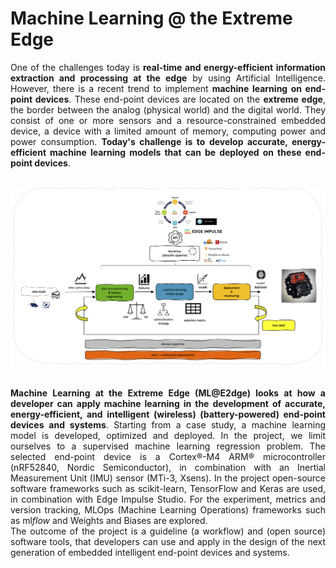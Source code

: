 # Machine Learning @ the Extreme Edge

<div style="text-align: justify">One of the challenges today is <b>real-time and energy-efficient information extraction and processing at the edge</b> by using Artificial Intelligence. However, there is a recent trend to implement <b>machine learning on end-point devices</b>. These end-point devices are located on the <b>extreme edge</b>, the border between the analog (physical world) and the digital world. They consist of one or more sensors and a resource-constrained embedded device, a device with a limited amount of memory, computing power and power consumption. <b>Today's challenge is to develop accurate, energy-efficient machine learning models that can be deployed on these end-point devices</b>.</div>

<br>

![workflow](./img/workflow.png)

<br>

<div style="text-align: justify"> <b>Machine Learning at the Extreme Edge (ML@E2dge) looks at how a developer can apply machine learning in the development of accurate, energy-efficient, and intelligent (wireless) (battery-powered) end-point devices and systems</b>. Starting from a case study, a machine learning model is developed, optimized and deployed. In the project, we limit ourselves to a supervised machine learning regression problem. The selected end-point device is a Cortex®-M4 ARM® microcontroller (nRF52840, Nordic Semiconductor), in combination with an Inertial Measurement Unit (IMU) sensor (MTi-3, Xsens). In the project open-source software frameworks such as scikit-learn, TensorFlow and Keras are used, in combination with Edge Impulse Studio. For the experiment, metrics and version tracking, MLOps (Machine Learning Operations) frameworks such as ml<i>flow</i> and Weights and Biases are explored.</div>

<div style="text-align: justify"> The outcome of the project is a guideline (a workflow) and (open source) software tools, that developers can use and apply in the design of the next generation of embedded intelligent end-point devices and systems.</div><br>

<br>
